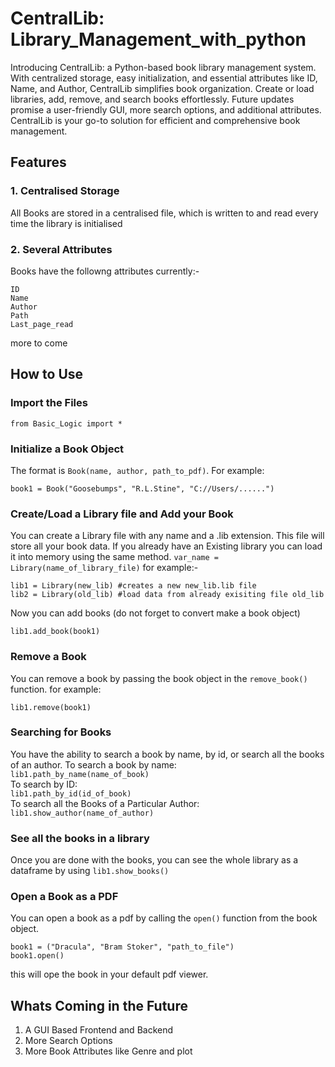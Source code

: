 # CentralLib: Library_Management_with_python
Introducing CentralLib: a Python-based book library management system. With centralized storage, easy initialization, and essential attributes like ID, Name, and Author, CentralLib simplifies book organization. Create or load libraries, add, remove, and search books effortlessly. Future updates promise a user-friendly GUI, more search options, and additional attributes. CentralLib is your go-to solution for efficient and comprehensive book management.

## Features
### 1. Centralised Storage
All Books are stored in a centralised file, which is written to and read every time the library is initialised
### 2. Several Attributes
Books have the followng attributes currently:-
```
ID
Name
Author
Path
Last_page_read
```
more to come

## How to Use
### Import the Files
```
from Basic_Logic import *
```
### Initialize a  Book Object
The format is `Book(name, author, path_to_pdf)`. For example:
```
book1 = Book("Goosebumps", "R.L.Stine", "C://Users/......")
```
### Create/Load a Library file and Add your Book 
You can create a Library file with any name and a .lib extension. This file will store all your book data. If you already have an Existing library you can load it into memory using the same method.
`var_name = Library(name_of_library_file)`
for example:-
```
lib1 = Library(new_lib) #creates a new new_lib.lib file
lib2 = Library(old_lib) #load data from already exisiting file old_lib
```
Now you can add books (do not forget to convert make a book object)
```
lib1.add_book(book1)
```

### Remove a Book
You can remove a book by passing the book object in the `remove_book()` function. for example:
```
lib1.remove(book1)
```

### Searching for Books
You have the ability to search a book by name, by id, or search all the books of an author.
To search a book by name:<br />
`lib1.path_by_name(name_of_book)`<br />
To search by ID:<br />
`lib1.path_by_id(id_of_book)`<br />
To search all the Books of a Particular Author:<br />
`lib1.show_author(name_of_author)`<br />

### See all the books in a library
Once you are done with the books, you can see the whole library as a dataframe  by using `lib1.show_books()`

### Open a Book as a PDF
You can open a book as a pdf by calling the `open()` function from the book object.
```
book1 = ("Dracula", "Bram Stoker", "path_to_file")
book1.open()
```
this will ope the book in your default pdf viewer.

## Whats Coming in the Future
1. A GUI Based Frontend and Backend
2. More Search Options
3. More Book Attributes like Genre and plot
